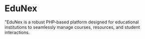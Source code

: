 # EduNex
"EduNex is a robust PHP-based platform designed for educational institutions to seamlessly manage courses, resources, and student interactions.
